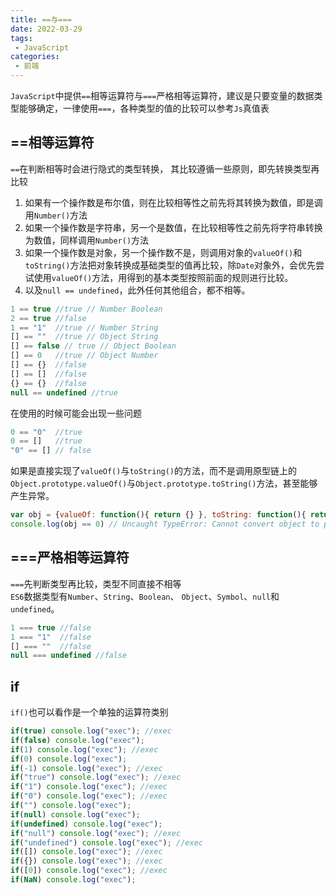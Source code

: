 ```yaml
---
title: ==与===
date: 2022-03-29
tags:
 - JavaScript
categories:
 - 前端
---
```


`JavaScript`中提供`==`相等运算符与`===`严格相等运算符，建议是只要变量的数据类型能够确定，一律使用`===`，各种类型的值的比较可以参考`Js`真值表

## ==相等运算符
`==`在判断相等时会进行隐式的类型转换， 其比较遵循一些原则，即先转换类型再比较
1. 如果有一个操作数是布尔值，则在比较相等性之前先将其转换为数值，即是调用`Number()`方法
2. 如果一个操作数是字符串，另一个是数值，在比较相等性之前先将字符串转换为数值，同样调用`Number()`方法
3. 如果一个操作数是对象，另一个操作数不是，则调用对象的`valueOf()`和`toString()`方法把对象转换成基础类型的值再比较，除`Date`对象外，会优先尝试使用`valueOf()`方法，用得到的基本类型按照前面的规则进行比较。
4. 以及`null == undefined`，此外任何其他组合，都不相等。

```JavaScript
1 == true //true // Number Boolean
2 == true //false
1 == "1"  //true // Number String
[] == ""  //true // Object String
[] == false // true // Object Boolean
[] == 0   //true // Object Number
[] == {}  //false
[] == []  //false
{} == {}  //false
null == undefined //true
```
在使用的时候可能会出现一些问题

```JavaScript
0 == "0"  //true
0 == []   //true
"0" == [] // false
```
如果是直接实现了`valueOf()`与`toString()`的方法，而不是调用原型链上的`Object.prototype.valueOf()`与`Object.prototype.toString()`方法，甚至能够产生异常。
```JavaScript
var obj = {valueOf: function(){ return {} }, toString: function(){ return {}}}
console.log(obj == 0) // Uncaught TypeError: Cannot convert object to primitive value
```

## ===严格相等运算符
`===`先判断类型再比较，类型不同直接不相等  
`ES6`数据类型有`Number`、`String`、`Boolean`、 `Object`、`Symbol`、`null`和`undefined`。
```JavaScript
1 === true //false
1 === "1"  //false
[] === ""  //false
null === undefined //false
```

## if
`if()`也可以看作是一个单独的运算符类别

```JavaScript
if(true) console.log("exec"); //exec
if(false) console.log("exec");
if(1) console.log("exec"); //exec
if(0) console.log("exec"); 
if(-1) console.log("exec"); //exec
if("true") console.log("exec"); //exec
if("1") console.log("exec"); //exec
if("0") console.log("exec"); //exec
if("") console.log("exec");
if(null) console.log("exec");
if(undefined) console.log("exec");
if("null") console.log("exec"); //exec
if("undefined") console.log("exec"); //exec
if([]) console.log("exec"); //exec
if({}) console.log("exec"); //exec
if([0]) console.log("exec"); //exec
if(NaN) console.log("exec");
```